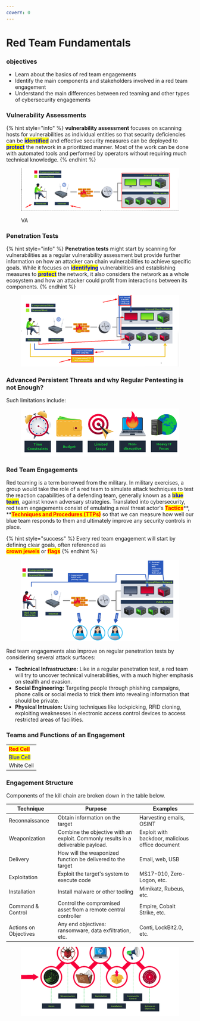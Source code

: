 ```yaml
---
coverY: 0
---
```


# Red Team Fundamentals

### objectives

* Learn about the basics of red team engagements
* Identify the main components and stakeholders involved in a red team engagement
* Understand the main differences between red teaming and other types of cybersecurity engagements

### Vulnerability Assessments

{% hint style="info" %}
&#x20;**vulnerability assessment** focuses on scanning hosts for vulnerabilities as individual entities so that security deficiencies can be <mark style="color:blue;">**identified**</mark> and effective security measures can be deployed to <mark style="color:blue;">**protect**</mark> the network in a prioritized manner. Most of the work can be done with automated tools and performed by operators without requiring much technical knowledge.
{% endhint %}

<figure><img src="../../../.gitbook/assets/image (17).png" alt=""><figcaption><p>VA</p></figcaption></figure>

### Penetration Tests

{% hint style="info" %}
**Penetration tests** might start by scanning for vulnerabilities as a regular vulnerability assessment but provide further information on how an attacker can chain vulnerabilities to achieve specific goals. While it focuses on <mark style="color:blue;">**identifying**</mark> vulnerabilities and establishing measures to <mark style="color:blue;">**protect**</mark> the network, it also considers the network as a whole ecosystem and how an attacker could profit from interactions between its components.
{% endhint %}

<figure><img src="../../../.gitbook/assets/image (1) (1) (1).png" alt=""><figcaption></figcaption></figure>

### Advanced Persistent Threats and why Regular Pentesting is not Enough?

Such limitations include:

<figure><img src="../../../.gitbook/assets/image (2) (1) (1).png" alt=""><figcaption></figcaption></figure>

### Red Team Engagements

Red teaming is a term borrowed from the military. In military exercises, a group would take the role of a red team to simulate attack techniques to test the reaction capabilities of a defending team, generally known as a <mark style="color:blue;">**blue team**</mark>, against known adversary strategies. Translated into cybersecurity, red team engagements consist of emulating a real threat actor's <mark style="color:red;">**Tactics**</mark>**, **<mark style="color:red;">**Techniques and Procedures (TTPs)**</mark> so that we can measure how well our blue team responds to them and ultimately improve any security controls in place.

{% hint style="success" %}
Every red team engagement will start by defining clear goals, often referenced as \
<mark style="color:red;">**crown jewels**</mark> or <mark style="color:red;">**flags**</mark>
{% endhint %}

<figure><img src="../../../.gitbook/assets/image (3) (1) (1).png" alt=""><figcaption></figcaption></figure>

Red team engagements also improve on regular penetration tests by considering several attack surfaces:

* **Technical Infrastructure:** Like in a regular penetration test, a red team will try to uncover technical vulnerabilities, with a much higher emphasis on stealth and evasion.
* **Social Engineering:** Targeting people through phishing campaigns, phone calls or social media to trick them into revealing information that should be private.
* **Physical Intrusion:** Using techniques like lockpicking, RFID cloning, exploiting weaknesses in electronic access control devices to access restricted areas of facilities.

### Teams and Functions of an Engagement

|                                              |
| -------------------------------------------- |
| <mark style="color:red;">**Red Cell**</mark> |
| <mark style="color:blue;">Blue Cell</mark>   |
| White Cell                                   |

### Engagement Structure

Components of the kill chain are broken down in the table below.

| Technique             | Purpose                                                                           | Examples                                         |
| --------------------- | --------------------------------------------------------------------------------- | ------------------------------------------------ |
| Reconnaissance        | Obtain information on the target                                                  | Harvesting emails, OSINT                         |
| Weaponization         | Combine the objective with an exploit. Commonly results in a deliverable payload. | Exploit with backdoor, malicious office document |
| Delivery              | How will the weaponized function be delivered to the target                       | Email, web, USB                                  |
| Exploitation          | Exploit the target's system to execute code                                       | MS17-010, Zero-Logon, etc.                       |
| Installation          | Install malware or other tooling                                                  | Mimikatz, Rubeus, etc.                           |
| Command & Control     | Control the compromised asset from a remote central controller                    | Empire, Cobalt Strike, etc.                      |
| Actions on Objectives | Any end objectives: ransomware, data exfiltration, etc.                           | Conti, LockBit2.0, etc.                          |

<figure><img src="../../../.gitbook/assets/image (5) (1) (1).png" alt=""><figcaption></figcaption></figure>
